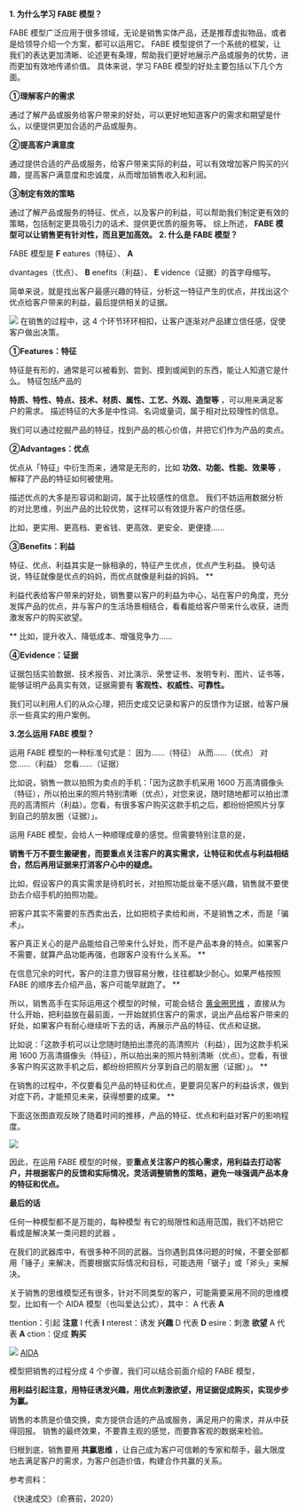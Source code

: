 **1. 为什么学习 FABE 模型？**

FABE 模型广泛应用于很多领域，无论是销售实体产品，还是推荐虚拟物品，或者是给领导介绍一个方案，都可以运用它。  FABE 模型提供了一个系统的框架，让我们的表达更加清晰、论述更有条理，帮助我们更好地展示产品或服务的优势，进而更加有效地传递价值。  具体来说，学习 FABE 模型的好处主要包括以下几个方面。 

**①理解客户的需求**

通过了解产品或服务给客户带来的好处，可以更好地知道客户的需求和期望是什么，以便提供更加合适的产品或服务。 

**②提高客户满意度**

通过提供合适的产品或服务，给客户带来实际的利益，可以有效增加客户购买的兴趣，提高客户满意度和忠诚度，从而增加销售收入和利润。 

**③制定有效的策略**

通过了解产品或服务的特征、优点，以及客户的利益，可以帮助我们制定更有效的策略，包括制定更具吸引力的话术、提供更优质的服务等。  综上所述， **FABE 模型可以让销售更有针对性，而且更加高效。** **2. 什么是 FABE  模型？**

FABE 模型是 **F** eatures（特征）、 **A**

dvantages（优点）、 **B** enefits（利益）、 **E** vidence（证据）的首字母缩写。

简单来说，就是找出客户最感兴趣的特征，分析这一特征产生的优点，并找出这个优点给客户带来的利益，最后提供相关的证据。

![](https://mmbiz.qpic.cn/mmbiz_png/giaycic3UNwo02t53NOzeclzTzicpoDpwQZsR0u4jGic0efj2bHprhVy2NMaYCaP9Nf2s5jBcx4Wt6ZKRL8nlCCm7A/640?wx_fmt=png) 在销售的过程中，这 4 个环节环环相扣，让客户逐渐对产品建立信任感，促使客户做出决策。 

**①Features：特征**

特征是有形的，通常是可以被看到、尝到、摸到或闻到的东西，能让人知道它是什么。  特征包括产品的

**特质、特性、特点、技术、材质、属性、工艺、外观、造型等** ，可以用来满足客户的需求。  描述特征的大多是中性词、名词或量词，属于相对比较理性的信息。

我们可以通过挖掘产品的特征，找到产品的核心价值，并把它们作为产品的卖点。 

**②Advantages：优点**

优点从「特征」中衍生而来，通常是无形的，比如 **功效、功能、性能、效果等** ，解释了产品的特征如何被使用。

描述优点的大多是形容词和副词，属于比较感性的信息。  我们不妨运用数据分析的对比思维，列出产品的比较优势，这样可以有效提升客户的信任感。

比如，更实用、更高档、更省钱、更高效、更安全、更便捷…… 

**③Benefits：利益**

特征、优点、利益其实是一脉相承的，特征产生优点，优点产生利益。  换句话说，特征就像是优点的妈妈，而优点就像是利益的妈妈。  **

利益代表给客户带来的好处，销售要以客户的利益为中心，站在客户的角度，充分发挥产品的优点，并与客户的生活场景相结合，看看能给客户带来什么收获，进而激发客户的购买欲望。

** 比如，提升收入、降低成本、增强竞争力…… 

**④Evidence：证据**

证据包括实验数据、技术报告、对比演示、荣誉证书、发明专利、图片、证书等，能够证明产品真实有效，证据需要有 **客观性、权威性、可靠性。**

我们可以利用人们的从众心理，把历史成交记录和客户的反馈作为证据，给客户展示一些真实的用户案例。

**3.怎么运用 FABE  模型？**

运用 FABE 模型的一种标准句式是：  因为……（特征）  从而……（优点）  对您……（利益）  您看……（证据）

比如说，销售一款以拍照为卖点的手机：「因为这款手机采用 1600 万高清摄像头（特征），所以拍出来的照片特别清晰（优点），对您来说，随时随地都可以拍出漂亮的高清照片（利益）。您看，有很多客户购买这款手机之后，都纷纷把照片分享到自己的朋友圈（证据）」。

运用 FABE 模型，会给人一种顺理成章的感觉。但需要特别注意的是，

**销售千万不要生搬硬套，而要重点关注客户的真实需求，让特征和优点与利益相结合，然后再用证据来打消客户心中的疑虑。**

比如，假设客户的真实需求是待机时长，对拍照功能丝毫不感兴趣，销售就不要使劲去介绍手机的拍照功能。

把客户其实不需要的东西卖出去，比如把梳子卖给和尚，不是销售之术，而是「骗术」。

客户真正关心的是产品能给自己带来什么好处，而不是产品本身的特点。如果客户不需要，就算产品功能再强，也跟客户没有什么关系。  **

在信息冗余的时代，客户的注意力很容易分散，往往都缺少耐心。如果严格按照 FABE 的顺序去介绍产品，客户可能早就跑了。  **

所以，销售高手在实际运用这个模型的时候，可能会结合 [黄金圈思维](https://mp.weixin.qq.com/s?__biz=MzA4ODE2OTIxMw==&mid=2653481361&idx=1&sn=86489036713481d351598623eb2ea90c&scene=21#wechat_redirect) ，直接从为什么开始，把利益放在最前面，一开始就抓住客户的需求，说出产品给客户带来的好处，如果客户有耐心继续听下去的话，再展示产品的特征、优点和证据。

比如说：「这款手机可以让您随时随拍出漂亮的高清照片（利益），因为这款手机采用 1600 万高清摄像头（特征），所以拍出来的照片特别清晰（优点）。您看，有很多客户购买这款手机之后，都纷纷把照片分享到自己的朋友圈（证据）」。  **

在销售的过程中，不仅要看见产品的特征和优点，更要洞见客户的利益诉求，做到对症下药，才能预见未来，获得想要的成果。  **

下面这张图直观反映了随着时间的推移，产品的特征、优点和利益对客户的影响程度。

![](https://mmbiz.qpic.cn/mmbiz_png/giaycic3UNwo335vkNgYJXbFibeWyic6MSsvkM1SPBmRnJRNcAlPL7xeUyTZB5EoXMxGsWcRXf0icsMaac3zpGEqSbw/640?wx_fmt=png) 

因此，在运用 FABE 模型的时候，要**重点关注客户的核心需求，用利益去打动客户，并根据客户的反馈和实际情况，灵活调整销售的策略，避免一味强调产品本身的特征和优点。** 

**最后的话**

任何一种模型都不是万能的，每种模型  有它的局限性和适用范围，我们不妨把它看成是解决某一类问题的武器  。

在我们的武器库中，有很多种不同的武器。当你遇到具体问题的时候，不要全部都用「锤子」来解决，而要根据实际情况和目标，可能选用「锯子」或「斧头」来解决。

关于销售的思维模型还有很多，针对不同类型的客户，可能需要采用不同的思维模型，比如有一个 AIDA 模型（也叫爱达公式），其中：  A 代表 **A**

ttention：引起 **注意** I 代表 **I** nterest：诱发 **兴趣** D 代表 **D** esire：刺激 **欲望** A 代表 **A** ction：促成 **购买**

![](https://mmbiz.qpic.cn/mmbiz_png/giaycic3UNwo335vkNgYJXbFibeWyic6MSsvSWstWnFr2NaTHKeLWMR48HR7vl16fhqQoSqDuUicLibJ8ph4bVZEC4bw/640?wx_fmt=png) [AIDA](https://mp.weixin.qq.com/s?__biz=MzA4ODE2OTIxMw==&mid=2653477417&idx=1&sn=f12ee0f36a8b459060dcb517088b22d8&scene=21#wechat_redirect) 

模型把销售的过程分成 4 个步骤，我们可以结合前面介绍的 FABE 模型，

**用利益引起注意，用特征诱发兴趣，用优点刺激欲望，用证据促成购买，实现步步为赢。**

销售的本质是价值交换，卖方提供合适的产品或服务，满足用户的需求，并从中获得回报。  销售的最终效果，不要靠主观的感觉，而要靠客观的数据来检验。

归根到底，销售要用 **共赢思维** ，让自己成为客户可信赖的专家和帮手，最大限度地去满足客户的需求，为客户创造价值，构建合作共赢的关系。

参考资料：

《快速成交》（俞赛前，2020）
